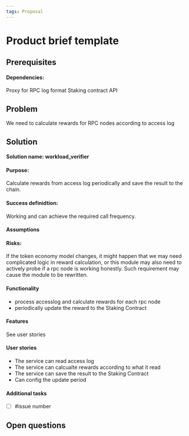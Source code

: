 ```yaml
---
tags: Proposal
---
```


# Product brief template

## Prerequisites
#### Dependencies: 
Proxy for RPC log format
Staking contract API

## Problem

We need to calculate rewards for RPC nodes according to access log

## Solution

#### Solution name: workload_verifier
#### Purpose: 
Calculate rewards from access log periodically and save the result to the chain.

#### Success definidtion: 
Working and can achieve the required call frequency.
#### Assumptions
#### Risks: 
If the token economy model changes, it might happen that we may need complicated logic in reward calculation, or this module may also need to actively probe if a rpc node is working honestly. Such requirement may cause the module to be rewritten.
#### Functionality
- process accesslog and calculate rewards for each rpc node
- periodically update the reward to the Staking Contract
#### Features
See user stories
#### User stories
- The service can read access log
- The service can calcualte rewards according to what it read
- The service can save the result to the Staking Contract
- Can config the update period
#### Additional tasks
- [ ] #issue number

## Open questions
